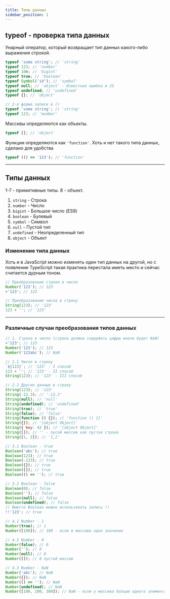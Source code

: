 ```yaml
---
title: Типы данных
sidebar_position: 1
---
```


## typeof - проверка типа данных

Унарный оператор, который возвращает тип данных какого-либо выражения строкой.

```js
typeof 'some string'; // 'string'
typeof 123; // 'number'
typeof 10n; // 'bigint'
typeof true; // 'boolean'
typeof Symbol('id'); // 'symbol'
typeof null; // 'object' - Известная ошибка в JS
typeof undefined; // 'undefined'
typeof {}; // 'object'

// 2-я форма записи в ()
typeof 'some string'; // 'string'
typeof 123; // 'mumber'
```

Массивы определяются как объекты.

```js
typeof []; // 'object'
```

Функции определяются как `'function'`. Хоть и нет такого типа данных, сделано для удобства

```js
typeof (() => '123'); // 'function'
```

---

## Типы данных

1-7 - примитивные типы. 8 - объект.

1. `string` - Строка
2. `number` - Число
3. `bigint` - Большое число (ES9)
4. `boolean` - Булевый
5. `symbol` - Символ
6. `null` - Пустой тип
7. `undefined` - Неопределенный тип
8. `object` - Объект

### Изменение типа данных

Хоть и в JavaScript можно изменять один тип данных на другой, но с появление TypeScript такая практика перестала иметь место и сейчас считается дурным тоном.

```js
// Преобразование строки в число
Number('123'); // 123
+'123'; // 123

// Преобразование числа в строку
String(123); // '123'
123 + ''; // '123'
```

---

### Различные случаи преобразования типов данных

```js
// 1. Строка в число (строка должна содержать цифры иначе будет NaN)
+'123'; // 123
Number('123'); // 123
Number('123abc'); // NaN

// 2.1 Число в строку
`${123}`; // '123' - I способ
123 + ''; // '123' - II способ
String(123); // '123' - III способ

// 2.2 Другие данные в строку
String(123); // '123'
String(-12.3); // '-12.3'
String(null); // 'null'
String(undefined); // 'undefined'
String(true); // 'true'
String(false); // 'false'
String(function () {}); // 'function () {}'
String({}); // '[object Object]'
String({ key: 42 }); // '[object Object]'
String([]); // '' - пусой массив как пустая строка
String([1, 2]); // '1,2'

// 3.1 Boolean - true
Boolean('abc'); // true
Boolean(123); // true
Boolean(-123); // true
Boolean({}); // true
Boolean([]); // true
Boolean(() => ''); // true

// 3.2 Boolean - false
Boolean(0); // false
Boolean(''); // false
Boolean(null); // false
Boolean(undefined); // false
// Вместо Boolean можно использовать запись !!
!!'123'; // true

// 4.1 Number - 1
Number(true); // 1
Number([100]); // 100 - если в массиве одно значение

// 4.2 Number - 0
Number(false); // 0
Number(''); // 0
Number(null); // 0
Number([]); // 0 пустой массив

// 4.3 Number - NaN
Number('abc'); // NaN
Number({}); // NaN
Number(() => ''); // NaN
Number(undefined); // NaN
Number([100, 200, 300]); // NaN - если у массива больше одного элемента
```
